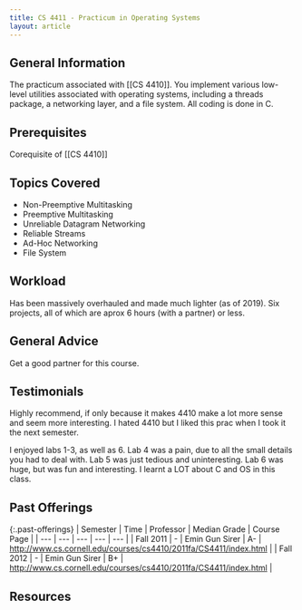 ```yaml
---
title: CS 4411 - Practicum in Operating Systems
layout: article
---
```


## General Information

The practicum associated with [[CS 4410]]. You implement various low-level utilities associated with operating systems, including a threads package, a networking layer, and a file system. All coding is done in C.

## Prerequisites

Corequisite of [[CS 4410]]

## Topics Covered

 - Non-Preemptive Multitasking
 - Preemptive Multitasking
 - Unreliable Datagram Networking
 - Reliable Streams
 - Ad-Hoc Networking
 - File System

## Workload

Has been massively overhauled and made much lighter (as of 2019). Six projects, all of which are aprox 6 hours (with a partner) or less. 

## General Advice

Get a good partner for this course. 


## Testimonials

Highly recommend, if only because it makes 4410 make a lot more sense and seem more interesting. I hated 4410 but I liked this prac when I took it the next
semester.

I enjoyed labs 1-3, as well as 6. Lab 4 was a pain, due to all the small details you had to deal with. Lab 5 was just tedious and uninteresting. Lab 6 was huge, but was fun and interesting. I learnt a LOT about C and OS in this class. 



## Past Offerings

{:.past-offerings}
| Semester | Time | Professor | Median Grade | Course Page |
| --- | --- | --- | --- | --- |
| Fall 2011 | - | Emin Gun Sirer | A- | <http://www.cs.cornell.edu/courses/cs4410/2011fa/CS4411/index.html> |
| Fall 2012 | - | Emin Gun Sirer | B+ | <http://www.cs.cornell.edu/courses/cs4410/2011fa/CS4411/index.html> |

## Resources
